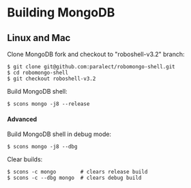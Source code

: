 Building MongoDB 
================

Linux and Mac
-------------

Clone MongoDB fork and checkout to "roboshell-v3.2" branch:

    $ git clone git@github.com:paralect/robomongo-shell.git
    $ cd robomongo-shell
    $ git checkout roboshell-v3.2
    
Build MongoDB shell:

    $ scons mongo -j8 --release
    
#### Advanced

Build MongoDB shell in debug mode:

    $ scons mongo -j8 --dbg

Clear builds:

    $ scons -c mongo        # clears release build
    $ scons -c --dbg mongo  # clears debug build
